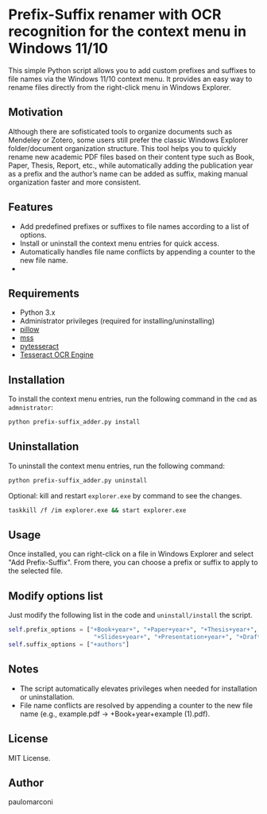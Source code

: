 # Prefix-Suffix renamer with OCR recognition for the context menu in Windows 11/10

This simple Python script allows you to add custom prefixes and suffixes to file names via the Windows 11/10 context menu. It provides an easy way to rename files directly from the right-click menu in Windows Explorer. 

## Motivation

Although there are sofisticated tools to organize documents such as Mendeley or Zotero, some users still prefer the classic Windows Explorer folder/document organization structure. This tool helps you to quickly rename new academic PDF files based on their content type such as Book, Paper, Thesis, Report, etc., while automatically adding the publication year as a prefix and the author’s name can be added as suffix, making manual organization faster and more consistent.

## Features

- Add predefined prefixes or suffixes to file names according to a list of options.
- Install or uninstall the context menu entries for quick access.
- Automatically handles file name conflicts by appending a counter to the new file name.
- 
## Requirements

- Python 3.x
- Administrator privileges (required for installing/uninstalling)
- [pillow](https://pypi.org/project/Pillow/)
- [mss](https://pypi.org/project/mss/)
- [pytesseract](https://pypi.org/project/pytesseract/)
- [Tesseract OCR Engine](https://github.com/UB-Mannheim/tesseract/wiki)

## Installation

To install the context menu entries, run the following command in the `cmd` as `admnistrator`:

```bash
python prefix-suffix_adder.py install
```

## Uninstallation

To uninstall the context menu entries, run the following command:

```bash
python prefix-suffix_adder.py uninstall
```
Optional: kill and restart `explorer.exe` by command to see the changes.

```bash
taskkill /f /im explorer.exe && start explorer.exe
```

## Usage

Once installed, you can right-click on a file in Windows Explorer and select "Add Prefix-Suffix". From there, you can choose a prefix or suffix to apply to the selected file.

## Modify options list

Just modify the following list in the code and `uninstall/install` the script.

```python
self.prefix_options = ["+Book+year+", "+Paper+year+", "+Thesis+year+", "+Report+year+", 
                        "+Slides+year+", "+Presentation+year+", "+Draft+year+"]
self.suffix_options = ["+authors"] 
```

## Notes
- The script automatically elevates privileges when needed for installation or uninstallation.
- File name conflicts are resolved by appending a counter to the new file name (e.g., example.pdf → +Book+year+example (1).pdf).

## License

MIT License. 

## Author

paulomarconi
